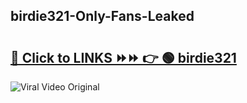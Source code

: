 
 ## birdie321-Only-Fans-Leaked

# <h2><a href="https://clipsfans.com/birdie321&ref=git">🔗 Click to LINKS ⏩⏩ 👉 🟢 birdie321 </a></h2>

<a href="https://clipsfans.com/birdie321&ref=git" rel="nofollow" data-target="animated-image.originalLink"><img src="https://i.ibb.co.com/xMMVF88/686577567.gif" alt="Viral Video Original" style="max-width: 100%; display: inline-block;" data-target="animated-image.originalImage"></a>
